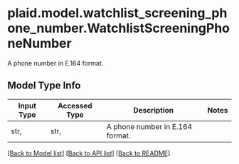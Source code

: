 # plaid.model.watchlist_screening_phone_number.WatchlistScreeningPhoneNumber

A phone number in E.164 format.

## Model Type Info
Input Type | Accessed Type | Description | Notes
------------ | ------------- | ------------- | -------------
str,  | str,  | A phone number in E.164 format. | 

[[Back to Model list]](../../README.md#documentation-for-models) [[Back to API list]](../../README.md#documentation-for-api-endpoints) [[Back to README]](../../README.md)

